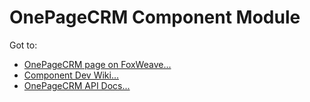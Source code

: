 # OnePageCRM Component Module

Got to:

* [OnePageCRM page on FoxWeave...](http://www.foxweave.com/apps-and-dbs/onepagecrm/)
* [Component Dev Wiki...](https://github.com/FoxWeave/components/wiki/FoxWeave%20Component%20Dev%20Wiki)
* [OnePageCRM API Docs...](http://www.onepagecrm.com/api/sales-crm-api.html)
